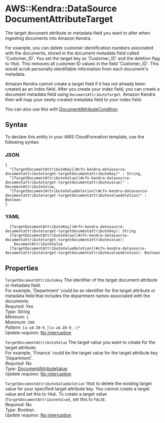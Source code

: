 # AWS::Kendra::DataSource DocumentAttributeTarget<a name="aws-properties-kendra-datasource-documentattributetarget"></a>

The target document attribute or metadata field you want to alter when ingesting documents into Amazon Kendra\.

For example, you can delete customer identification numbers associated with the documents, stored in the document metadata field called 'Customer\_ID'\. You set the target key as 'Customer\_ID' and the deletion flag to `TRUE`\. This removes all customer ID values in the field 'Customer\_ID'\. This would scrub personally identifiable information from each document's metadata\.

Amazon Kendra cannot create a target field if it has not already been created as an index field\. After you create your index field, you can create a document metadata field using `DocumentAttributeTarget`\. Amazon Kendra then will map your newly created metadata field to your index field\.

You can also use this with [DocumentAttributeCondition](https://docs.aws.amazon.com/kendra/latest/dg/API_DocumentAttributeCondition.html)\.

## Syntax<a name="aws-properties-kendra-datasource-documentattributetarget-syntax"></a>

To declare this entity in your AWS CloudFormation template, use the following syntax:

### JSON<a name="aws-properties-kendra-datasource-documentattributetarget-syntax.json"></a>

```
{
  "[TargetDocumentAttributeKey](#cfn-kendra-datasource-documentattributetarget-targetdocumentattributekey)" : String,
  "[TargetDocumentAttributeValue](#cfn-kendra-datasource-documentattributetarget-targetdocumentattributevalue)" : DocumentAttributeValue,
  "[TargetDocumentAttributeValueDeletion](#cfn-kendra-datasource-documentattributetarget-targetdocumentattributevaluedeletion)" : Boolean
}
```

### YAML<a name="aws-properties-kendra-datasource-documentattributetarget-syntax.yaml"></a>

```
  [TargetDocumentAttributeKey](#cfn-kendra-datasource-documentattributetarget-targetdocumentattributekey): String
  [TargetDocumentAttributeValue](#cfn-kendra-datasource-documentattributetarget-targetdocumentattributevalue): 
    DocumentAttributeValue
  [TargetDocumentAttributeValueDeletion](#cfn-kendra-datasource-documentattributetarget-targetdocumentattributevaluedeletion): Boolean
```

## Properties<a name="aws-properties-kendra-datasource-documentattributetarget-properties"></a>

`TargetDocumentAttributeKey`  <a name="cfn-kendra-datasource-documentattributetarget-targetdocumentattributekey"></a>
The identifier of the target document attribute or metadata field\.  
For example, 'Department' could be an identifier for the target attribute or metadata field that includes the department names associated with the documents\.  
*Required*: Yes  
*Type*: String  
*Minimum*: `1`  
*Maximum*: `200`  
*Pattern*: `[a-zA-Z0-9_][a-zA-Z0-9_-]*`  
*Update requires*: [No interruption](https://docs.aws.amazon.com/AWSCloudFormation/latest/UserGuide/using-cfn-updating-stacks-update-behaviors.html#update-no-interrupt)

`TargetDocumentAttributeValue`  <a name="cfn-kendra-datasource-documentattributetarget-targetdocumentattributevalue"></a>
The target value you want to create for the target attribute\.  
For example, 'Finance' could be the target value for the target attribute key 'Department'\.  
*Required*: No  
*Type*: [DocumentAttributeValue](aws-properties-kendra-datasource-documentattributevalue.md)  
*Update requires*: [No interruption](https://docs.aws.amazon.com/AWSCloudFormation/latest/UserGuide/using-cfn-updating-stacks-update-behaviors.html#update-no-interrupt)

`TargetDocumentAttributeValueDeletion`  <a name="cfn-kendra-datasource-documentattributetarget-targetdocumentattributevaluedeletion"></a>
 `TRUE` to delete the existing target value for your specified target attribute key\. You cannot create a target value and set this to `TRUE`\. To create a target value \(`TargetDocumentAttributeValue`\), set this to `FALSE`\.  
*Required*: No  
*Type*: Boolean  
*Update requires*: [No interruption](https://docs.aws.amazon.com/AWSCloudFormation/latest/UserGuide/using-cfn-updating-stacks-update-behaviors.html#update-no-interrupt)